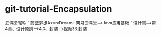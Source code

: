 # git-tutorial-Encapsulation

云课堂昵称：蔚蓝梦想AzureDreamJ
网易云课堂-->Java应用基础：设计篇-->第4章、设计原则-->4.3、封装-->视频33.封装
